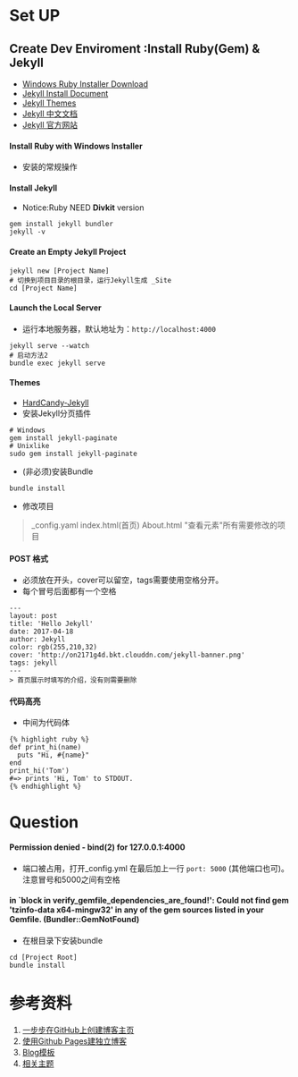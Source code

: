 # Set UP

## Create Dev Enviroment :Install Ruby(Gem) &  Jekyll
- [Windows Ruby Installer Download](https://rubyinstaller.org/downloads/)
- [Jekyll Install Document](https://jekyllrb.com/docs/installation/windows/)
- [Jekyll Themes](http://jekyllthemes.org/)
- [Jekyll 中文文档](http://jekyllcn.com/docs/frontmatter/)
- [Jekyll 官方网站](https://jekyllrb.com/)

#### Install Ruby with Windows Installer
- 安装的常规操作

#### Install Jekyll 
- Notice:Ruby NEED **Divkit** version
```
gem install jekyll bundler
jekyll -v
```

#### Create an Empty Jekyll Project
```
jekyll new [Project Name]
# 切换到项目目录的根目录，运行Jekyll生成 _Site
cd [Project Name]

```

#### Launch the Local Server
- 运行本地服务器，默认地址为：`http://localhost:4000`
```
jekyll serve --watch
# 启动方法2
bundle exec jekyll serve
```

#### Themes
- [HardCandy-Jekyll](https://github.com/xukimseven/HardCandy-Jekyll)
- 安装Jekyll分页插件
```
# Windows
gem install jekyll-paginate
# Unixlike
sudo gem install jekyll-paginate
```
- (非必须)安装Bundle
```
bundle install
```
- 修改项目
> _config.yaml
> index.html(首页)
> About.html
> "查看元素"所有需要修改的项目

#### POST 格式
- 必须放在开头，cover可以留空，tags需要使用空格分开。
- 每个冒号后面都有一个空格
```
---
layout: post
title: 'Hello Jekyll'
date: 2017-04-18
author: Jekyll
color: rgb(255,210,32)
cover: 'http://on2171g4d.bkt.clouddn.com/jekyll-banner.png'
tags: jekyll
---
> 首页展示时填写的介绍，没有则需要删除
```

#### 代码高亮
- 中间为代码体
```
{% highlight ruby %}
def print_hi(name)
  puts "Hi, #{name}"
end
print_hi('Tom')
#=> prints 'Hi, Tom' to STDOUT.
{% endhighlight %}
```


# Question

#### Permission denied - bind(2) for 127.0.0.1:4000
- 端口被占用，打开_config.yml 在最后加上一行 `port: 5000` (其他端口也可)。注意冒号和5000之间有空格

#### in `block in verify_gemfile_dependencies_are_found!': Could not find gem 'tzinfo-data x64-mingw32' in any of the gem sources listed in your Gemfile. (Bundler::GemNotFound)
- 在根目录下安装bundle
```
cd [Project Root]
bundle install
```




# 参考资料

1. [一步步在GitHub上创建博客主页](http://www.pchou.info/ssgithubPage/2013-01-03-build-github-blog-page-01.html)
2. [使用Github Pages建独立博客](http://beiyuu.com/github-pages)
3. [Blog模板](https://github.com/swanson/lagom)
4. [相关主题](https://github.com/xukimseven/HardCandy-Jekyll)